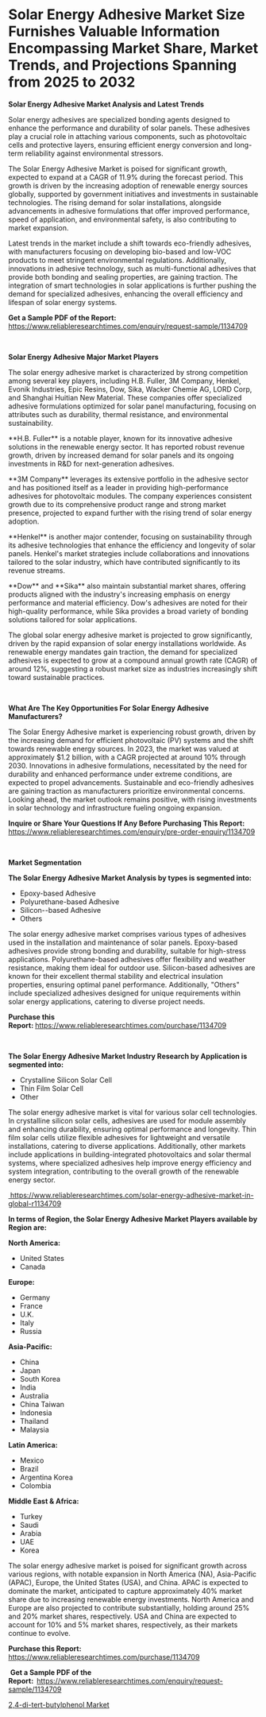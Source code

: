 <p><h1>Solar Energy Adhesive Market Size Furnishes Valuable Information Encompassing Market Share, Market Trends, and Projections Spanning from 2025 to 2032</h1></p><p><strong>Solar Energy Adhesive Market Analysis and Latest Trends</strong></p>
<p><p>Solar energy adhesives are specialized bonding agents designed to enhance the performance and durability of solar panels. These adhesives play a crucial role in attaching various components, such as photovoltaic cells and protective layers, ensuring efficient energy conversion and long-term reliability against environmental stressors.</p><p>The Solar Energy Adhesive Market is poised for significant growth, expected to expand at a CAGR of 11.9% during the forecast period. This growth is driven by the increasing adoption of renewable energy sources globally, supported by government initiatives and investments in sustainable technologies. The rising demand for solar installations, alongside advancements in adhesive formulations that offer improved performance, speed of application, and environmental safety, is also contributing to market expansion.</p><p>Latest trends in the market include a shift towards eco-friendly adhesives, with manufacturers focusing on developing bio-based and low-VOC products to meet stringent environmental regulations. Additionally, innovations in adhesive technology, such as multi-functional adhesives that provide both bonding and sealing properties, are gaining traction. The integration of smart technologies in solar applications is further pushing the demand for specialized adhesives, enhancing the overall efficiency and lifespan of solar energy systems.</p></p>
<p><strong>Get a Sample PDF of the Report:&nbsp;</strong> <a href="https://www.reliableresearchtimes.com/enquiry/request-sample/1134709?utm_campaign=3063&utm_medium=2&utm_source=Github&utm_content=ia&utm_term=25032025&utm_id=solar-energy-adhesive">https://www.reliableresearchtimes.com/enquiry/request-sample/1134709</a></p>
<p>&nbsp;</p>
<p><strong>Solar Energy Adhesive Major Market Players</strong></p>
<p><p>The solar energy adhesive market is characterized by strong competition among several key players, including H.B. Fuller, 3M Company, Henkel, Evonik Industries, Epic Resins, Dow, Sika, Wacker Chemie AG, LORD Corp, and Shanghai Huitian New Material. These companies offer specialized adhesive formulations optimized for solar panel manufacturing, focusing on attributes such as durability, thermal resistance, and environmental sustainability.</p><p>**H.B. Fuller** is a notable player, known for its innovative adhesive solutions in the renewable energy sector. It has reported robust revenue growth, driven by increased demand for solar panels and its ongoing investments in R&D for next-generation adhesives. </p><p>**3M Company** leverages its extensive portfolio in the adhesive sector and has positioned itself as a leader in providing high-performance adhesives for photovoltaic modules. The company experiences consistent growth due to its comprehensive product range and strong market presence, projected to expand further with the rising trend of solar energy adoption.</p><p>**Henkel** is another major contender, focusing on sustainability through its adhesive technologies that enhance the efficiency and longevity of solar panels. Henkel's market strategies include collaborations and innovations tailored to the solar industry, which have contributed significantly to its revenue streams.</p><p>**Dow** and **Sika** also maintain substantial market shares, offering products aligned with the industry's increasing emphasis on energy performance and material efficiency. Dow's adhesives are noted for their high-quality performance, while Sika provides a broad variety of bonding solutions tailored for solar applications.</p><p>The global solar energy adhesive market is projected to grow significantly, driven by the rapid expansion of solar energy installations worldwide. As renewable energy mandates gain traction, the demand for specialized adhesives is expected to grow at a compound annual growth rate (CAGR) of around 12%, suggesting a robust market size as industries increasingly shift toward sustainable practices.</p></p>
<p>&nbsp;</p>
<p><strong>What Are The Key Opportunities For Solar Energy Adhesive Manufacturers?</strong></p>
<p><p>The Solar Energy Adhesive market is experiencing robust growth, driven by the increasing demand for efficient photovoltaic (PV) systems and the shift towards renewable energy sources. In 2023, the market was valued at approximately $1.2 billion, with a CAGR projected at around 10% through 2030. Innovations in adhesive formulations, necessitated by the need for durability and enhanced performance under extreme conditions, are expected to propel advancements. Sustainable and eco-friendly adhesives are gaining traction as manufacturers prioritize environmental concerns. Looking ahead, the market outlook remains positive, with rising investments in solar technology and infrastructure fueling ongoing expansion.</p></p>
<p><strong>Inquire or Share Your Questions If Any Before Purchasing This Report:</strong> <a href="https://www.reliableresearchtimes.com/enquiry/pre-order-enquiry/1134709?utm_campaign=3063&utm_medium=2&utm_source=Github&utm_content=ia&utm_term=25032025&utm_id=solar-energy-adhesive">https://www.reliableresearchtimes.com/enquiry/pre-order-enquiry/1134709</a></p>
<p>&nbsp;</p>
<p><strong>Market Segmentation</strong></p>
<p><strong>The Solar Energy Adhesive Market Analysis by types is segmented into:</strong></p>
<p><ul><li>Epoxy-based Adhesive</li><li>Polyurethane-based Adhesive</li><li>Silicon--based Adhesive</li><li>Others</li></ul></p>
<p><p>The solar energy adhesive market comprises various types of adhesives used in the installation and maintenance of solar panels. Epoxy-based adhesives provide strong bonding and durability, suitable for high-stress applications. Polyurethane-based adhesives offer flexibility and weather resistance, making them ideal for outdoor use. Silicon-based adhesives are known for their excellent thermal stability and electrical insulation properties, ensuring optimal panel performance. Additionally, "Others" include specialized adhesives designed for unique requirements within solar energy applications, catering to diverse project needs.</p></p>
<p><strong>Purchase this Report:&nbsp;</strong><a href="https://www.reliableresearchtimes.com/purchase/1134709?utm_campaign=3063&utm_medium=2&utm_source=Github&utm_content=ia&utm_term=25032025&utm_id=solar-energy-adhesive">https://www.reliableresearchtimes.com/purchase/1134709</a></p>
<p>&nbsp;</p>
<p><strong>The Solar Energy Adhesive Market Industry Research by Application is segmented into:</strong></p>
<p><ul><li>Crystalline Silicon Solar Cell</li><li>Thin Film Solar Cell</li><li>Other</li></ul></p>
<p><p>The solar energy adhesive market is vital for various solar cell technologies. In crystalline silicon solar cells, adhesives are used for module assembly and enhancing durability, ensuring optimal performance and longevity. Thin film solar cells utilize flexible adhesives for lightweight and versatile installations, catering to diverse applications. Additionally, other markets include applications in building-integrated photovoltaics and solar thermal systems, where specialized adhesives help improve energy efficiency and system integration, contributing to the overall growth of the renewable energy sector.</p></p>
<p><a href="https://www.reliableresearchtimes.com/solar-energy-adhesive-market-in-global-r1134709?utm_campaign=3063&utm_medium=2&utm_source=Github&utm_content=ia&utm_term=25032025&utm_id=solar-energy-adhesive">&nbsp;https://www.reliableresearchtimes.com/solar-energy-adhesive-market-in-global-r1134709</a></p>
<p><strong>In terms of Region, the Solar Energy Adhesive Market Players available by Region are:</strong></p>
<p>
    <p> <strong> North America: </strong>
        <ul>
            <li>United States</li>
            <li>Canada</li>
        </ul>
        </p> 
    <p> <strong> Europe: </strong>
        <ul>
            <li>Germany</li>
            <li>France</li>
            <li>U.K.</li>
            <li>Italy</li>
            <li>Russia</li>
        </ul>
        </p> 
    <p> <strong> Asia-Pacific: </strong>
        <ul>
            <li>China</li>
            <li>Japan</li>
            <li>South Korea</li>
            <li>India</li>
            <li>Australia</li>
            <li>China Taiwan</li>
            <li>Indonesia</li>
            <li>Thailand</li>
            <li>Malaysia</li>
        </ul>
        </p> 
    <p> <strong> Latin America: </strong>
        <ul>
            <li>Mexico</li>
            <li>Brazil</li>
            <li>Argentina Korea</li>
            <li>Colombia</li>
        </ul>
        </p> 
    <p> <strong> Middle East & Africa: </strong>
        <ul>
            <li>Turkey</li>
            <li>Saudi</li>
            <li>Arabia</li>
            <li>UAE</li>
            <li>Korea</li>
        </ul>
    </p>
    </p>
<p><p>The solar energy adhesive market is poised for significant growth across various regions, with notable expansion in North America (NA), Asia-Pacific (APAC), Europe, the United States (USA), and China. APAC is expected to dominate the market, anticipated to capture approximately 40% market share due to increasing renewable energy investments. North America and Europe are also projected to contribute substantially, holding around 25% and 20% market shares, respectively. USA and China are expected to account for 10% and 5% market shares, respectively, as their markets continue to evolve.</p></p>
<p><strong>Purchase this Report: </strong><a href="https://www.reliableresearchtimes.com/purchase/1134709?utm_campaign=3063&utm_medium=2&utm_source=Github&utm_content=ia&utm_term=25032025&utm_id=solar-energy-adhesive">https://www.reliableresearchtimes.com/purchase/1134709</a></p>
<p>&nbsp;<strong>Get a Sample PDF of the Report:&nbsp;&nbsp;</strong><a href="https://www.reliableresearchtimes.com/enquiry/request-sample/1134709?utm_campaign=3063&utm_medium=2&utm_source=Github&utm_content=ia&utm_term=25032025&utm_id=solar-energy-adhesive">https://www.reliableresearchtimes.com/enquiry/request-sample/1134709</a></p>
<p><strong></strong></p>
<p><p><a href="https://github.com/boysabotzoc/Market-Research-Report-List-1/blob/main/24-di-tert-butylphenol-market.md?utm_campaign=3063&utm_medium=2&utm_source=Github&utm_content=ia&utm_term=25032025&utm_id=solar-energy-adhesive">2,4-di-tert-butylphenol Market</a></p></p>